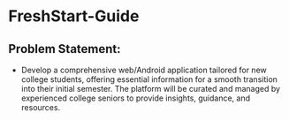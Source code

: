 # FreshStart-Guide
## Problem Statement:
- Develop a comprehensive web/Android application tailored for new college students,
offering essential information for a smooth transition into their initial semester. The
platform will be curated and managed by experienced college seniors to provide
insights, guidance, and resources.
